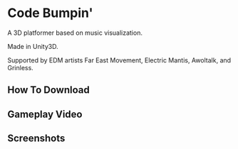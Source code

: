 # Code Bumpin'
A 3D platformer based on music visualization. 

Made in Unity3D.

Supported by EDM artists Far East Movement, Electric Mantis, Awoltalk, and Grinless.

## How To Download

## Gameplay Video

## Screenshots
